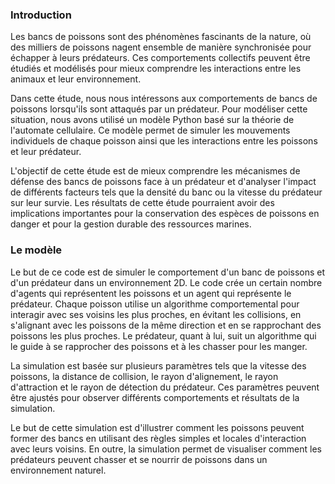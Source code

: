 ### Introduction

Les bancs de poissons sont des phénomènes fascinants de la nature, où des milliers de poissons nagent ensemble de manière synchronisée pour échapper à leurs prédateurs. Ces comportements collectifs peuvent être étudiés et modélisés pour mieux comprendre les interactions entre les animaux et leur environnement.

Dans cette étude, nous nous intéressons aux comportements de bancs de poissons lorsqu'ils sont attaqués par un prédateur. Pour modéliser cette situation, nous avons utilisé un modèle Python basé sur la théorie de l'automate cellulaire. Ce modèle permet de simuler les mouvements individuels de chaque poisson ainsi que les interactions entre les poissons et leur prédateur.

L'objectif de cette étude est de mieux comprendre les mécanismes de défense des bancs de poissons face à un prédateur et d'analyser l'impact de différents facteurs tels que la densité du banc ou la vitesse du prédateur sur leur survie. Les résultats de cette étude pourraient avoir des implications importantes pour la conservation des espèces de poissons en danger et pour la gestion durable des ressources marines.

### Le modèle 

Le but de ce code est de simuler le comportement d'un banc de poissons et d'un prédateur dans un environnement 2D. Le code crée un certain nombre d'agents qui représentent les poissons et un agent qui représente le prédateur. Chaque poisson utilise un algorithme comportemental pour interagir avec ses voisins les plus proches, en évitant les collisions, en s'alignant avec les poissons de la même direction et en se rapprochant des poissons les plus proches. Le prédateur, quant à lui, suit un algorithme qui le guide à se rapprocher des poissons et à les chasser pour les manger.

La simulation est basée sur plusieurs paramètres tels que la vitesse des poissons, la distance de collision, le rayon d'alignement, le rayon d'attraction et le rayon de détection du prédateur. Ces paramètres peuvent être ajustés pour observer différents comportements et résultats de la simulation.

Le but de cette simulation est d'illustrer comment les poissons peuvent former des bancs en utilisant des règles simples et locales d'interaction avec leurs voisins. En outre, la simulation permet de visualiser comment les prédateurs peuvent chasser et se nourrir de poissons dans un environnement naturel.
